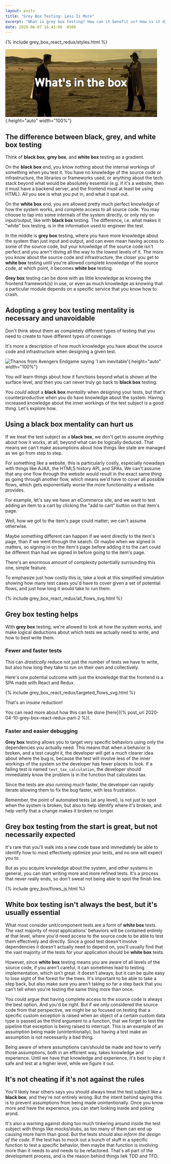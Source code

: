 ```yaml
---
layout: posts
title: "Grey Box Testing: Less Is More"
excerpt: "What is grey box testing? How can it benefit us? How is it different from white or black box testing? Are they all required? Do they dictate how we design our tests? Or should they inform how we design them?"
date: 2020-06-07 16:43:00 -0500
---
```


{% include grey_box_react_redux/styles.html %}

![Brad Pitt in Se7en shouting "what's in the box?"](/images/whats_in_the_box.gif){:height="auto" width="100%"}

## The difference between black, grey, and white box testing

Think of **black box**, **grey box**, and **white box** testing as a gradient.

On the **black box** end, you know nothing about the internal workings of something when you test it. You have no knowledge of the source code or infrastructure, the libraries or frameworks used, or anything about the tech stack beyond what would be absolutely essential (e.g. if it's a website, then it must have a backend server, and the frontend must at least be using HTML). All you see is what you put in, and what it spat out.

On the **white box** end, you are allowed pretty much perfect knowledge of how the system works, and complete access to all source code. You may choose to tap into some internals of the system directly, or only rely on input/output, like with **black box** testing. The difference, i.e. what makes it "white" box testing, is in the information used to engineer the test.

In the middle is **grey box** testing, where you have more knowledge about the system than just input and output, and can even mean having access to some of the source code, but your knowledge of the source code isn't perfect and you aren't diving all the way to the lowest levels of it. The more you know about the source code and infrastructure, the closer you get to **white box** testing until you're allowed complete knowledge of the source code, at which point, it becomes **white box** testing.

**Grey box** testing can be done with as little knowledge as knowing the frontend framework(s) in use, or even as much knowledge as knowing that a particular module depends on a specific service that you know how to crash.

## Adopting a **grey box** testing mentality is necessary and unavoidable

Don't think about them as completely different types of testing that you need to create to have different types of coverage.

It's more a description of how much knowledge you have about the source code and infrastructure when designing a given test.

![Thanos from Avengers Endgame saying 'I am inevitable'](/images/inevitable.gif){:height="auto" width="100%"}

You _will_ learn things about how it functions beyond what is shown at the surface level, and then you can never truly go back to **black box** testing.

You _could_ adopt a **black box** _mentality_ when designing your tests, but that's counterproductive when you do have knowledge about the system. Having increased knowledge about the inner workings of the test subject is a good thing. Let's explore how.

## Using a **black box** mentality can hurt us

If we treat the test subject as a **black box**, we don't get to assume _anything_ about how it works, at all, beyond what can be logically deduced. That means we can't make assumptions about how things like state are managed as we go from step to step.

For something like a website, this is particularly costly, especially nowadays with things like AJAX, the HTML5 history API, and SPAs. We can't assume that any one flow through the website would result in the exact same thing as going through another flow, which means we'd have to cover all possible flows, which gets exponentially worse the more functionality a website provides.

For example, let's say we have an eCommerce site, and we want to test adding an item to a cart by clicking the "add to cart" button on that item's page. 

Well, how we got to the item's page could matter; we can't assume otherwise.

Maybe something different can happen if we went directly to the item's page, than if we went through the search. Or maybe when we signed in matters, so signing in on the item's page before adding it to the cart could be different than had we signed in before going to the item's page.

There's an enormous amount of complexity potentially surrounding this one, simple feature.

To emphasize just how costly this is, take a look at this simplified simulation showing how many test cases you'd have to cover given a set of potential flows, and just how long it would take to run them.

{% include grey_box_react_redux/all_flows_svg.html %}

## **Grey box** testing helps

With **grey box** testing, we're allowed to look at how the system works, and make logical deductions about which tests we actually need to write, and how to best write them.

### Fewer and faster tests

This can _drastically_ reduce not just the number of tests we have to write, but also how long they take to run on their own and collectively.

Here's one potential outcome with just the knowledge that the frontend is a SPA made with React and Redux.

{% include grey_box_react_redux/targeted_flows_svg.html %}

That's an _insane_ reduction!

You can read more about how this can be done [here]({% post_url 2020-04-10-grey-box-react-redux-part-2 %}).

### Faster and easier debugging

**Grey box** testing allows you to target very specific behaviors using only the dependencies you actually need. This means that when a behavior is broken, and a test caught it, the developer will get a _much_ clearer idea about where the bug is, because the test will involve less of the inner workings of the system so the developer has fewer places to look. If a failing test is named `test_tax_calculation`, the developer should immediately know the problem is in the function that calculates tax.

Since the tests are also running _much_ faster, the developer can rapidly iterate allowing them to fix the bug faster, with less frustration.

Remember, the point of automated tests (at any level), is not just to spot when the system is broken, but also to help identify where it's broken, and help verify that a change makes it broken no longer.

## **Grey box** testing from the start is great, but not necessarily expected

It's rare that you'll walk into a new code base and immediately be able to identify how to most effectively optimize your tests, and no one will expect you to.

But as you acquire knowledge about the system, and other systems in general, you can start writing more and more refined tests. It's a process that never really ends, so don't sweat not being able to spot the finish line.

{% include grey_box/flows_js.html %}

## **White box** testing isn't always the best, but it's usually essential

What most consider unit/component tests are a form of **white box** tests. The vast majority of most applications' behaviors will be contained entirely at that level, where you'd need access to the source code to be able to test them effectively and directly. Since a good test doesn't involve dependencies it doesn't actually need to depend on, you'll usually find that the vast majority of the tests for your application should be **white box** tests.

However, since **white box** testing means you are aware of all levels of the source code, if you aren't careful, it can sometimes lead to testing implementation, which isn't great. It doesn't always, but it can be quite easy to lose sight of the forest for the trees. It's important to be able to take a step back, but also make sure you aren't taking so far a step back that you can't tell when you're testing the same thing more than once.

You could argue that having complete access to the source code is always the best option. And you'd be right. But if we only considered the source code from that perspective, we might be so focused on testing that a specific custom exception is raised when an object of a certain custom data type is passed as the third argument to a function, that we forget to test the pipeline that exception is being raised to interrupt. This is an example of an assumption being made (unintentionally), but having a test make an assumption is not necessarily a bad thing.

Being aware of where assumptions can/should be made and how to verify those assumptions, both in an efficient way, takes knowledge and experience. Until we have that knowledge and experience, it's best to play it safe and test at a higher level, while we figure it out.

## It's not cheating if it's not against the rules

You'll likely hear others says you should always treat the test subject like a **black box**, and they're not entirely wrong. But the intent behind saying this is to prevent assumptions from being made unintentionally. Once you know more and have the experience, you can start looking inside and poking arond.

It's also a warning against doing too much tinkering around inside the test subject with things like mocks/stubs, as too many of them can end up causing more harm than good. But the tests should also _inform the design of the code_. If the test has to mock out a bunch of stuff in a specific function to test a specific behavior, then maybe that function is involving more than it needs to and needs to be refactored. That's all part of the development process, and is the reason behind things liek TDD and TFD.
